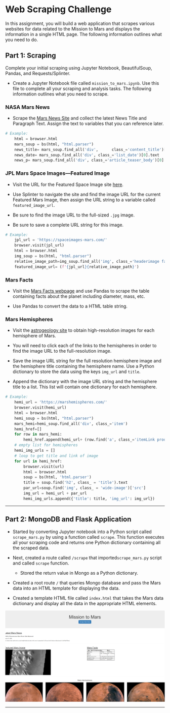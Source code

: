 # Web Scraping Challenge

In this assignment, you will build a web application that scrapes various websites for data related to the Mission to Mars and displays the information in a single HTML page. The following information outlines what you need to do.



## Part  1: Scraping

Complete your initial scraping using Jupyter Notebook, BeautifulSoup, Pandas, and Requests/Splinter.

* Create a Jupyter Notebook file called `mission_to_mars.ipynb`. Use this file to complete all your scraping and analysis tasks. The following information outlines what you need to scrape.

### NASA Mars News

* Scrape the [Mars News Site](https://redplanetscience.com/) and collect the latest News Title and Paragraph Text. Assign the text to variables that you can reference later.

```python
# Example:
    html = browser.html   
    mars_soup = bs(html, "html.parser")
    news_title= mars_soup.find_all('div',      class_='content_title')[0].text
    news_date= mars_soup.find_all('div', class_='list_date')[0].text 
    news_p= mars_soup.find_all('div', class_='article_teaser_body')[0].text
```

### JPL Mars Space Images—Featured Image

* Visit the URL for the Featured Space Image site [here](https://spaceimages-mars.com).

* Use Splinter to navigate the site and find the image URL for the current Featured Mars Image, then assign the URL string to a variable called `featured_image_url`.

* Be sure to find the image URL to the full-sized `.jpg` image.

* Be sure to save a complete URL string for this image.

```python
# Example:
    jpl_url = 'https://spaceimages-mars.com/'
    browser.visit(jpl_url)
    html = browser.html
    img_soup = bs(html, "html.parser")
    relative_image_path=img_soup.find_all('img', class_='headerimage fade-in')[0]["src"]
    featured_image_url= (f'{jpl_url}{relative_image_path}')
```

### Mars Facts

* Visit the [Mars Facts webpage](https://galaxyfacts-mars.com) and use Pandas to scrape the table containing facts about the planet including diameter, mass, etc.

* Use Pandas to convert the data to a HTML table string.

### Mars Hemispheres

* Visit the [astrogeology site](https://marshemispheres.com/) to obtain high-resolution images for each hemisphere of Mars.

* You will need to click each of the links to the hemispheres in order to find the image URL to the full-resolution image.

* Save the image URL string for the full resolution hemisphere image and the hemisphere title containing the hemisphere name. Use a Python dictionary to store the data using the keys `img_url` and `title`.

* Append the dictionary with the image URL string and the hemisphere title to a list. This list will contain one dictionary for each hemisphere.

```python
# Example:
    hemi_url = 'https://marshemispheres.com/'
    browser.visit(hemi_url)
    html = browser.html
    hemi_soup = bs(html, "html.parser")
    mars_hemi=hemi_soup.find_all('div', class_='item')
    hemi_href=[]
    for row in mars_hemi:
        hemi_href.append(hemi_url+ (row.find('a', class_='itemLink product-item')['href']))
    # empty list for hemispheres
    hemi_img_urls = []
    # loop to get title and link of image
    for url in hemi_href:
        browser.visit(url)
        html = browser.html
        soup = bs(html, 'html.parser')
        title = soup.find('h2', class_ = 'title').text
        par_url=soup.find('img', class_ = 'wide-image')['src']
        img_url = hemi_url + par_url
        hemi_img_urls.append({'title': title, 'img_url': img_url})

```

- - -

## Part 2: MongoDB and Flask Application

* Started by converting Jupyter notebook into a Python script called `scrape_mars.py` by using a function called `scrape`. This function executes all your scraping code and returns one Python dictionary containing all the scraped data.

* Next, created a route called `/scrape` that imported`scrape_mars.py` script and called `scrape` function.

  * Stored the return value in Mongo as a Python dictionary.

* Created a root route `/` that queries Mongo database and pass the Mars data into an HTML template for displaying the data.

* Created a template HTML file called `index.html` that takes the Mars data dictionary and display all the data in the appropriate HTML elements.

![images/final_app.PNG](images/final_app.PNG)

- - -
